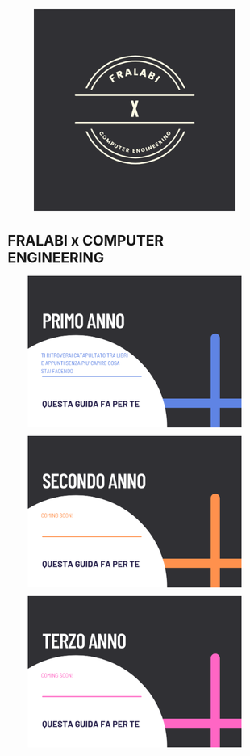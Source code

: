 
<p align="center">
<img height="400" weight="400" style="align:center" src="https://github.com/fralabi/images/blob/main/Carbone%20e%20Beige%20Semplice%20e%20Circolare%20Logo%20Evento%20di%20Scacchi.png">
</p>

# FRALABI x COMPUTER ENGINEERING

<p align="center">
<a href="https://github.com/fralabi/Computer_Engineering/tree/main/Primo_Anno"><img height="300" weight="700" style="align:center" src="https://github.com/fralabi/images/blob/main/Azzurro%20Pulito%20e%20Grassetto%20Vaccino%20Programmazione%20Salute%20generale%20Poster(1).png"></a>
</p>

<p align="center">
<a href="https://github.com/fralabi/Computer_Engineering/tree/main/Secondo_Anno"><img height="300" weight="700" style="align:center" src="https://github.com/fralabi/images/blob/main/SECONDO%20ANNO.png"></a>
</p>

<p align="center">
<a href="https://github.com/fralabi/Computer_Engineering/tree/main/Terzo_Anno"><img height="300" weight="700" style="align:center" src="https://github.com/fralabi/images/blob/main/TERZO%20ANNO.png"></a>
</p>
